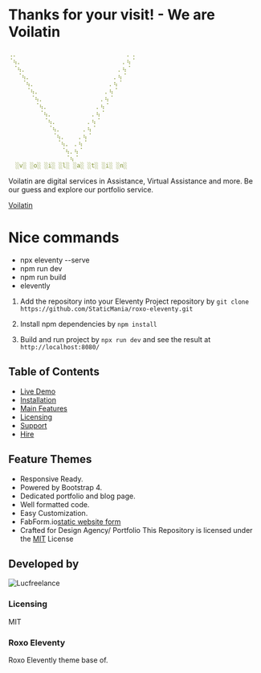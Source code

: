 # Thanks for your visit! - We are Voilatin

```yaml
⢀⡀⠀⠀⠀⠀⠀⠀⠀⠀⠀⠀⠀⠀⠀⠀⠀⠀⠀⠀⠀⠀⠀⠀⠀⠀⠀⡀⢀
⠈⢦⡀⠀⠀⠀⠀⠀⠀⠀⠀⠀⠀⠀⠀⠀⠀⠀⠀⠀⠀⠀⠀⠀⠀⠀⡀⢦⠈
⠀⠈⢦⡀⠀⠀⠀⠀⠀⠀⠀⠀⠀⠀⠀⠀⠀⠀⠀⠀⠀⠀⠀⠀⠀⡀⢦⠈
⠀⠀⠈⢦⡀⠀⠀⠀⠀⠀⠀⠀⠀⠀⠀⠀⠀⠀⠀⠀⠀⠀⠀⠀⡀⢦⠈
⠀⠀⠀⠈⢦⡀⠀⠀⠀⠀⠀⠀⠀⠀⠀⠀⠀⠀⠀⠀⠀⠀⠀⡀⢦⠈
⠀⠀⠀⠀⠈⢦⡀⠀⠀⠀⠀⠀⠀⠀⠀⠀⠀⠀⠀⠀⠀⠀⡀⢦⠈
⠀⠀⠀⠀⠀⠈⢦⡀⠀⠀⠀⠀⠀⠀⠀⠀⠀⠀⠀⠀⠀⡀⢦⠈
⠀⠀⠀⠀⠀⠀⠈⢦⡀⠀⠀⠀⠀⠀⠀⠀⠀⠀⠀⠀⡀⢦⠈
⠀⠀⠀⠀⠀⠀⠀⠈⢦⡀⠀⠀⠀⠀⠀⠀⠀⠀⠀⡀⢦⠈
⠀⠀⠀⠀⠀⠀⠀⠀⠈⢦⡀⠀⠀⠀⠀⠀⠀⠀⡀⢦⠈
⠀⠀⠀⠀⠀⠀⠀⠀⠀⠈⢦⡀⠀⠀⠀⠀⠀⡀⢦⠈
⠀⠀⠀⠀⠀⠀⠀⠀⠀⠀⠈⢦⡀⠀⠀⠀⡀⢦⠈
⠀⠀⠀⠀⠀⠀⠀⠀⠀⠀⠀⠈⢦⡀⠀⡀⢦⠈
⠀⠀⠀⠀⠀⠀⠀⠀⠀⠀⠀⠀⠈⢦⡀⢦⠈
⠀⠀⠀⠀⠀⠀⠀⠀⠀⠀⠀⠀⠀⠈⢦⠈
  ░v░ ░o░ ░i░ ░l░ ░a░ ░t░ ░i░ ░n░
```

Voilatin are digital services in Assistance, Virtual Assistance and more. Be our guess and explore our portfolio service.

[Voilatin](https://voilatin.vercel.app)

# Nice commands

- npx eleventy --serve
- npm run dev
- npm run build
- elevently

1. Add the repository into your Eleventy Project repository by `git clone https://github.com/StaticMania/roxo-eleventy.git`

2. Install npm dependencies by `npm install`

3. Build and run project by `npx run dev` and see the result at `http://localhost:8080/`

## Table of Contents

- [Live Demo](#)
- [Installation](#)
- [Main Features](#)
- [Licensing](#)
- [Support](#)
- [Hire](#)

## Feature Themes

- Responsive Ready.
- Powered by Bootstrap 4.
- Dedicated portfolio and blog page.
- Well formatted code.
- Easy Customization.
- FabForm.io[static website form](https://fabform.io)
- Crafted for Design Agency/ Portfolio
  This Repository is licensed under the [MIT](#) License

## Developed by

![Lucfreelance](https://github.com/lucfreelance)

### Licensing

MIT

### Roxo Eleventy

Roxo Elevently theme base of.
